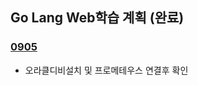 ## Go Lang Web학습 계획 (완료)
### [0905](../07.Docker/0905/01.오라클디비설치및프로메테우스익스포터연결/2021년09월05일_오라클디비설치및프로메테우스익스포터연결.md)

- 오라클디비설치 및 프로메테우스 연결후 확인